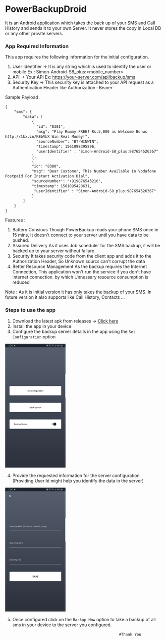 # PowerBackupDroid

It is an Android application which takes the back up of your SMS and Call History and sends it to your own Server. It never stores the copy in Local DB or any other private servers.

### App Required Information

This app requires the following information for the initial configuration.

1. User Identifier -> It is any string which is used to identify the user or mobile Ex : Simon-Android-S8_plus:<mobile_number>
2. API -> Your API Ex: https://your-server.com/api/backup/sms
3. Security Key -> This security key is attached to your API request as a Authentication Header like Authorization : Bearer <Security key>
  
Sample Payload : 

```
{
    "sms": {
        "data": [
            {
              "id": "8381",
              "msg": "Play Rummy FREE! Rs.5,000 as Welcome Bonus http://1kx.in/KEbVbX Win Real Money!",
              "sourceNumber": "BT-WINWIN",
              "timestamp": 1561098395896,
              "userIdentifier" : "Simon-Android-S8_plus:987654526367"
            },
            {
            "id": "8380",
            "msg": "Dear Customer, This Number Available In Vodafone Postpaid For Instant Activation Dial",
            "sourceNumber": "+919876543210",
            "timestamp": 1561095428631,
             "userIdentifier" : "Simon-Android-S8_plus:987654526367"
            }
        ]
    }
}
```

Features : 

  1. Battery Consious
      Though PowerBackup reads your phone SMS once in 15 mins, It doesn't connect to your server until you have data to be pushed.
  2. Assured Delivery
      As it uses Job scheduler for the SMS backup, it will be backed up to your server without failure.
  3. Security
      It takes security code from the client app and adds it to the Authorization Header, So Unknown sourcs can't corrupt the data
  4. Better Resource Management
      As the backup requires the Internet Connection, This application won't run the service if you don't have internet connection. by         which Unnessary resource consumption is reduced


Note : As it is initial version it has only takes the backup of your SMS. In future version it also supports like Call History, Contacts ...

### Steps to use the app

1. Download the latest apk from releases -> [Click here](https://github.com/simonchius/PowerBackupDroid/releases)
2. Install the app in your device
3. Configure the backup server details in the app using the `Set Configuration` option

<img src="https://raw.githubusercontent.com/simonchius/PowerBackupDroid/readmechanges/screenshots/1.JPG" alt="" height="400" />

4. Provide the requested information for the server configuration (Providing User Id might help you identify the data in the server)

<img src="https://raw.githubusercontent.com/simonchius/PowerBackupDroid/readmechanges/screenshots/2.jpg" alt="" height="400" />

5. Once configured click on the `Backup Now` option to take a backup of all sms in your device to the server you configured.

                                                       #Thank You



  
    
